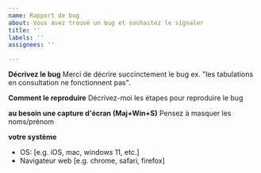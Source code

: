 ```yaml
---
name: Rapport de bug
about: Vous avez trouvé un bug et souhaitez le signaler
title: ''
labels: ''
assignees: ''

---
```


**Décrivez le bug**
Merci de décrire succinctement le bug ex. "les tabulations en consultation ne fonctionnent pas".

**Comment le reproduire**
Décrivez-moi les étapes pour reproduire le bug

**au besoin une capture d'écran (Maj+Win+S)**
Pensez à masquer les noms/prénom

**votre système**
 - OS: [e.g. iOS, mac, windows 11, etc.]
 - Navigateur web [e.g. chrome, safari, firefox]
